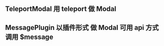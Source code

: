 <!--
 * @Author: mrzou
 * @Date: 2021-07-20 13:02:57
 * @LastEditors: mrzou
 * @LastEditTime: 2021-07-20 18:18:49
 * @Description: file content
-->

## TeleportModal 用 teleport 做 Modal

## MessagePlugin 以插件形式 做 Modal 可用 api 方式调用 $message
